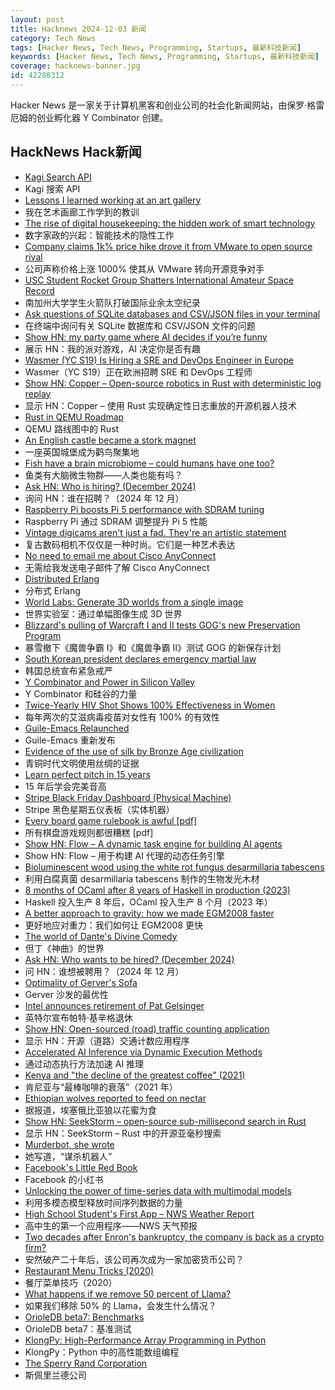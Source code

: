 ```yaml
---
layout: post
title: Hacknews 2024-12-03 新闻
category: Tech News
tags: [Hacker News, Tech News, Programming, Startups, 最新科技新闻]
keywords: [Hacker News, Tech News, Programming, Startups, 最新科技新闻]
coverage: hacknews-banner.jpg
id: 42288312
---
```


Hacker News 是一家关于计算机黑客和创业公司的社会化新闻网站，由保罗·格雷厄姆的创业孵化器 Y Combinator 创建。

## HackNews Hack新闻

- [Kagi Search API](https://help.kagi.com/kagi/api/search.html)
- Kagi 搜索 API
- [Lessons I learned working at an art gallery](https://www.henrikkarlsson.xyz/p/art-gallery)
- 我在艺术画廊工作学到的教训
- [The rise of digital housekeeping: the hidden work of smart technology](https://www.oslomet.no/en/research/featured-research/the-rise-of-digital-housekeeping)
- 数字家政的兴起：智能技术的隐性工作
- [Company claims 1k% price hike drove it from VMware to open source rival](https://arstechnica.com/information-technology/2024/12/company-claims-1000-percent-price-hike-drove-it-from-vmware-to-open-source-rival/)
- 公司声称价格上涨 1000% 使其从 VMware 转向开源竞争对手
- [USC Student Rocket Group Shatters International Amateur Space Record](https://viterbischool.usc.edu/news/2024/11/usc-student-rocket-group-shatters-international-amateur-space-record/)
- 南加州大学学生火箭队打破国际业余太空纪录
- [Ask questions of SQLite databases and CSV/JSON files in your terminal](https://simonwillison.net/2024/Nov/25/ask-questions-of-sqlite/)
- 在终端中询问有关 SQLite 数据库和 CSV/JSON 文件的问题
- [Show HN: my party game where AI decides if you’re funny](https://playsnatched.com)
- 展示 HN：我的派对游戏，AI 决定你是否有趣
- [Wasmer (YC S19) Is Hiring a SRE and DevOps Engineer in Europe](https://www.workatastartup.com/jobs/60210)
- Wasmer（YC S19）正在欧洲招聘 SRE 和 DevOps 工程师
- [Show HN: Copper – Open-source robotics in Rust with deterministic log replay](https://github.com/copper-project/copper-rs/wiki/Copper-Release-Log)
- 显示 HN：Copper – 使用 Rust 实现确定性日志重放的开源机器人技术
- [Rust in QEMU Roadmap](https://lore.kernel.org/all/cc40943e-dec1-4890-a1d9-579350ce296f@pbonzini.local/)
- QEMU 路线图中的 Rust
- [An English castle became a stork magnet](https://www.bbc.com/future/article/20240326-how-an-english-castles-grounds-became-a-stork-paradise)
- 一座英国城堡成为鹳鸟聚集地
- [Fish have a brain microbiome – could humans have one too?](https://www.quantamagazine.org/fish-have-a-brain-microbiome-could-humans-have-one-too-20241202/)
- 鱼类有大脑微生物群——人类也能有吗？
- [Ask HN: Who is hiring? (December 2024)]()
- 询问 HN：谁在招聘？（2024 年 12 月）
- [Raspberry Pi boosts Pi 5 performance with SDRAM tuning](https://www.jeffgeerling.com/blog/2024/raspberry-pi-boosts-pi-5-performance-sdram-tuning)
- Raspberry Pi 通过 SDRAM 调整提升 Pi 5 性能
- [Vintage digicams aren't just a fad. They're an artistic statement](https://arstechnica.com/gadgets/2024/11/vintage-digicams-arent-just-a-fad-theyre-an-artistic-statement/)
- 复古数码相机不仅仅是一种时尚。它们是一种艺术表达
- [No need to email me about Cisco AnyConnect](https://daniel.haxx.se/blog/2024/12/03/no-need-to-email-me-about-cisco-anyconnect/)
- 无需给我发送电子邮件了解 Cisco AnyConnect
- [Distributed Erlang](https://vereis.com/posts/disterl_inbox)
- 分布式 Erlang
- [World Labs: Generate 3D worlds from a single image](https://www.worldlabs.ai/blog)
- 世界实验室：通过单幅图像生成 3D 世界
- [Blizzard's pulling of Warcraft I and II tests GOG's new Preservation Program](https://arstechnica.com/gaming/2024/12/blizzards-pulling-of-warcraft-i-ii-tests-gogs-new-preservation-program/)
- 暴雪撤下《魔兽争霸 I》和《魔兽争霸 II》测试 GOG 的新保存计划
- [South Korean president declares emergency martial law](https://apnews.com/article/south-korea-yoon-martial-law-997c22ac93f6a9bece68454597e577c1)
- 韩国总统宣布紧急戒严
- [Y Combinator and Power in Silicon Valley](https://commoncog.com/c/cases/y-combinator-power/)
- Y Combinator 和硅谷的力量
- [Twice-Yearly HIV Shot Shows 100% Effectiveness in Women](https://apnews.com/article/hiv-infections-aids-prevention-shot-02606f7d7892f0baf55bd0a0ff2ba3de)
- 每年两次的艾滋病毒疫苗对女性有 100% 的有效性
- [Guile-Emacs Relaunched](https://emacsconf.org/2024/talks/guile/)
- Guile-Emacs 重新发布
- [Evidence of the use of silk by Bronze Age civilization](https://www.nature.com/articles/s41598-024-78687-7)
- 青铜时代文明使用丝绸的证据
- [Learn perfect pitch in 15 years](https://www.moderndescartes.com/essays/perfect_pitch/)
- 15 年后学会完美音高
- [Stripe Black Friday Dashboard (Physical Machine)](https://bfcm.stripe.com/)
- Stripe 黑色星期五仪表板（实体机器）
- [Every board game rulebook is awful [pdf]](https://drive.google.com/file/d/1nkHWqYre866xihxN3MnHr5YFzY4gQWDT/view)
- 所有棋盘游戏规则都很糟糕 [pdf]
- [Show HN: Flow – A dynamic task engine for building AI agents](https://github.com/lmnr-ai/flow)
- Show HN: Flow – 用于构建 AI 代理的动态任务引擎
- [Bioluminescent wood using the white rot fungus desarmillaria tabescens](https://onlinelibrary.wiley.com/doi/10.1002/advs.202403215)
- 利用白腐真菌 desarmillaria tabescens 制作的生物发光木材
- [8 months of OCaml after 8 years of Haskell in production (2023)](https://chshersh.com/blog/2023-12-16-8-months-of-ocaml-after-8-years-of-haskell.html)
- Haskell 投入生产 8 年后，OCaml 投入生产 8 个月（2023 年）
- [A better approach to gravity: how we made EGM2008 faster](https://www.elodin.systems/post/a-better-approach-to-gravity-how-we-made-egm2008-faster)
- 更好地应对重力：我们如何让 EGM2008 更快
- [The world of Dante's Divine Comedy](https://lithub.com/a-riveting-timeless-journey-through-the-afterlife-inside-the-world-of-dantes-divine-comedy/)
- 但丁《神曲》的世界
- [Ask HN: Who wants to be hired? (December 2024)]()
- 问 HN：谁想被聘用？（2024 年 12 月）
- [Optimality of Gerver's Sofa](https://arxiv.org/abs/2411.19826)
- Gerver 沙发的最优性
- [Intel announces retirement of Pat Gelsinger](https://www.intel.com/content/www/us/en/newsroom/news/intel-ceo-news-dec-2024.html)
- 英特尔宣布帕特·基辛格退休
- [Show HN: Open-sourced (road) traffic counting application](https://github.com/asfarley/vtc_lfs)
- 显示 HN：开源（道路）交通计数应用程序
- [Accelerated AI Inference via Dynamic Execution Methods](https://arxiv.org/abs/2411.00853)
- 通过动态执行方法加速 AI 推理
- [Kenya and "the decline of the greatest coffee" (2021)](https://christopherferan.com/2021/12/25/kenya-and-the-decline-of-the-worlds-greatest-coffee/)
- 肯尼亚与“最棒咖啡的衰落”（2021 年）
- [Ethiopian wolves reported to feed on nectar](https://www.ox.ac.uk/news/2024-11-22-ethiopian-wolves-reported-feed-nectar-first-time)
- 据报道，埃塞俄比亚狼以花蜜为食
- [Show HN: SeekStorm – open-source sub-millisecond search in Rust](https://github.com/SeekStorm/SeekStorm)
- 显示 HN：SeekStorm – Rust 中的开源亚毫秒搜索
- [Murderbot, she wrote](https://www.wired.com/story/murderbot-she-wrote-martha-wells/)
- 她写道，“谋杀机器人”
- [Facebook's Little Red Book](https://www.map.cv/blog/redbook)
- Facebook 的小红书
- [Unlocking the power of time-series data with multimodal models](https://research.google/blog/unlocking-the-power-of-time-series-data-with-multimodal-models/)
- 利用多模态模型释放时间序列数据的力量
- [High School Student's First App – NWS Weather Report](https://weatherreportnow.com/)
- 高中生的第一个应用程序——NWS 天气预报
- [Two decades after Enron's bankruptcy, the company is back as a crypto firm?](https://arstechnica.com/tech-policy/2024/12/a-crypto-firm-apparently-bought-the-enron-name-to-sell-an-energy-coin/)
- 安然破产二十年后，该公司再次成为一家加密货币公司？
- [Restaurant Menu Tricks (2020)](https://www.bbc.com/future/article/20171120-the-secret-tricks-hidden-inside-restaurant-menus)
- 餐厅菜单技巧（2020）
- [What happens if we remove 50 percent of Llama?](https://neuralmagic.com/blog/24-sparse-llama-smaller-models-for-efficient-gpu-inference/)
- 如果我们移除 50% 的 Llama，会发生什么情况？
- [OrioleDB beta7: Benchmarks](https://www.orioledb.com/blog/orioledb-beta7-benchmarks)
- OrioleDB beta7：基准测试
- [KlongPy: High-Performance Array Programming in Python](https://github.com/briangu/klongpy)
- KlongPy：Python 中的高性能数组编程
- [The Sperry Rand Corporation](https://www.abortretry.fail/p/the-sperry-rand-corporation)
- 斯佩里兰德公司

